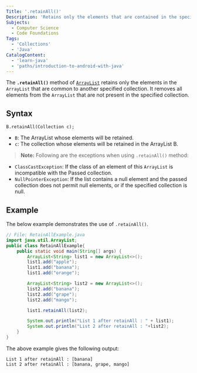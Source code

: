 ```yaml
---
Title: '.retainAll()'
Description: 'Retains only the elements that are contained in the specified collection.' 
Subjects: 
  - Computer Science
  - Code Foundations
Tags: 
  - 'Collections'
  - 'Java'
CatalogContent:
  - 'learn-java'
  - 'paths/introduction-to-android-with-java'
---
```


The **`.retainAll()`** method of [`ArrayList`]([url](https://www.codecademy.com/resources/docs/java/array-list)) retains only the elements in the `ArrayList` that are common to another specified collection. It removes all elements from the `ArrayList` that are not present in the specified collection.

## Syntax

```pseudo
B.retainAll(Collection c);
```

- `B`: The ArrayList whose elements will be retained.
- `c`: The collection whose elements will be retained in the ArrayList B.

>**Note:** Following are the exceptions when using `.retainAll()` method:
- `ClassCastException`: If the class of an element of this `ArrayList` is incompatible with the Passed collection.
- `NullPointerException`: If the list contains a null element and the passed collection does not permit null elements, or if the specified collection is null.


## Example

The below example demonstrates the use of `.retainAll()`.

```java
// File: RetainAllExample.java
import java.util.ArrayList;
public class RetainAllExample{
    public static void main(String[] args) {
        ArrayList<String> list1 = new ArrayList<>();
        list1.add("apple");
        list1.add("banana");
        list1.add("orange");

        ArrayList<String> list2 = new ArrayList<>();
        list2.add("banana");
        list2.add("grape");
        list2.add("mango");

        list1.retainAll(list2);

        System.out.println("List 1 after retainAll : " + list1);
        System.out.println("List 2 after retainAll : "+list2);
    }
}
```

The above example gives the following output:

```shell
List 1 after retainAll : [banana]
List 2 after retainAll : [banana, grape, mango]
```
